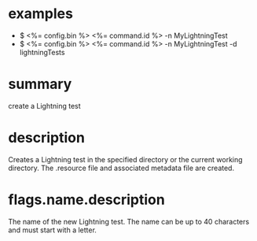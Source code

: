 # examples

- $ <%= config.bin %> <%= command.id %> -n MyLightningTest
- $ <%= config.bin %> <%= command.id %> -n MyLightningTest -d lightningTests

# summary

create a Lightning test

# description

Creates a Lightning test in the specified directory or the current working directory. The .resource file and associated metadata file are created.

# flags.name.description

The name of the new Lightning test. The name can be up to 40 characters and must start with a letter.
